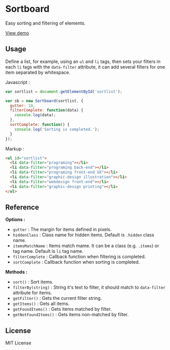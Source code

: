 # Sortboard

Easy sorting and filtering of elements.

[View demo](http://goo.gl/5cY8M1)

## Usage

Define a list, for example, using an `ul` and `li` tags, then sets your filters in each `li` tags with the `data-filter` attribute, it can add several filters for one item separated by whitespace.

Javascript :
```js
var sortlist = document.getElementById('sortlist');

var sb = new Sortboard(sortlist, {
  gutter: 10,
  filterComplete: function(data) {
    console.log(data);
  },
  sortComplete: function() {
    console.log('Sorting is completed.');
  }
});
```

Markup :
```html
<ul id="sortlist">
  <li data-filter="programing"></li>
  <li data-filter="programing back-end"></li>
  <li data-filter="programing front-end UX"></li>
  <li data-filter="graphic-design illustration"></li>
  <li data-filter="webdesign front-end"></li>
  <li data-filter="graphic-design printing"></li>
</ul>
```

## Reference
**Options :**

  * `gutter` : The margin for items defined in pixels.
  * `hiddenClass` : Class name for hidden items. Default is `.hidden` class name.
  * `itemsMatchName` : Items match mame. It can be a class (e.g. `.items`) or tag name. Default is `li` tag name.
  * `filterComplete` : Callback function when filtering is completed.
  * `sortComplete` : Callback function when sorting is completed.

**Methods :**
    
  * `sort()` : Sort items.
  * `filterBy(string)` : String it's text to filter, it should match to `data-filter` attribute for items.
  * `getFilter()` : Gets the current filter string.
  * `getItems()` : Gets all items.
  * `getFoundItems()` : Gets items matched by filter.
  * `getNotFoundItems()` : Gets items non-matched by filter.

## License
MIT License
